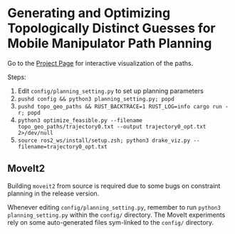# Generating and Optimizing Topologically Distinct Guesses for Mobile Manipulator Path Planning

Go to the [Project Page](https://rcywongaa.github.io/topologically_distinct_guesses/) for interactive visualization of the paths.

Steps:
1. Edit `config/planning_setting.py` to set up planning parameters
1. `pushd config && python3 planning_setting.py; popd`
1. `pushd topo_geo_paths && RUST_BACKTRACE=1 RUST_LOG=info cargo run -r; popd`
1. `python3 optimize_feasible.py --filename topo_geo_paths/trajectory0.txt --output trajectory0_opt.txt 2>/dev/null`
1. `source ros2_ws/install/setup.zsh; python3 drake_viz.py --filename=trajectory0_opt.txt`

## MoveIt2
Building `moveit2` from source is required due to some bugs on constraint planning in the release version.

Whenever editing `config/planning_setting.py`, remember to run `python3 planning_setting.py` within the `config/` directory.
The MoveIt experiments rely on some auto-generated files sym-linked to the `config/` directory.
